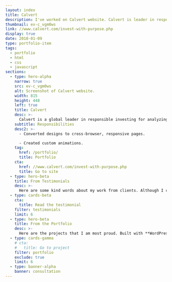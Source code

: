 ```yaml
---
layout: index
title: Calvert
description: I've worked on Calvert website. Calvert is leader in responsible investing for analyzing company performance from finances to environmental policy to diversity.
thumbnail: ev-c_vgm0ws
link: //www.calvert.com/invest-with-purpose.php
display: true
date: 2010-01-09
type: portfolio-item
tags:
  - portfolio
  - html
  - css
  - javascript
sections:
  - type: hero-alpha
    narrow: true
    src: ev-c_vgm0ws
    alt: Screenshot of Calvert website.
    width: 815
    height: 448
    left: true
    title: Calvert
    desc: >-
      Calvert is a global leader in responsible investing for analyzing company performance on everything from finances to environmental policy to diversity. The website runs on a custom CMS solution.
    subtitle: Responsibilities
    desc2: >-
      - Converted designs to cross-browser, responsive pages.

      - Created custom animations.
    tag:
      href: /portfolio/
      title: Portfolio
    cta:
      href: //www.calvert.com/invest-with-purpose.php
      title: Go to site
  - type: hero-beta
    title: From Testimonials
    desc: >-
      Here are some kind words about my work from clients. Although I collaborated with clients from more than 10 countries, most of them came from **The United States**.
  - type: cards-beta
    cta:
      title: Read the testimonial
    filter: testimonials
    limit: 6
  - type: hero-beta
    title: From the Portfolio
    desc: >-
      Here are the projects that I am most proud. Built with **WordPress**, **Shopify**, **Jekyll**, and **Hugo**, among others.
  - type: cards-gamma
    # cta:
    #   title: Go to project
    filter: portfolio
    exclude: true
    limit: 6
  - type: banner-alpha
    banner: consultation
---
```

